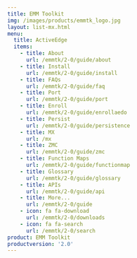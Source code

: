 ```yaml
---
title: EMM Toolkit
img: /images/products/emmtk_logo.jpg
layout: list-mx.html
menu:
  title: ActiveEdge
  items:
    - title: About
      url: /emmtk/2-0/guide/about
    - title: Install
      url: /emmtk/2-0/guide/install
    - title: FAQs
      url: /emmtk/2-0/guide/faq
    - title: Port
      url: /emmtk/2-0/guide/port
    - title: Enroll
      url: /emmtk/2-0/guide/enrollaedo
    - title: Persist
      url: /emmtk/2-0/guide/persistence
    - title: MX
      url: /mx
    - title: ZMC
      url: /emmtk/2-0/guide/zmc
    - title: Function Maps
      url: /emmtk/2-0/guide/functionmap
    - title: Glossary
      url: /emmtk/2-0/guide/glossary
    - title: APIs
      url: /emmtk/2-0/guide/api
    - title: More...
      url: /emmtk/2-0/guide
    - icon: fa fa-download
      url: /emmtk/2-0/downloads
    - icon: fa fa-search
      url: /emmtk/2-0/search
product: EMM Toolkit
productversion: '2.0'
---
```

